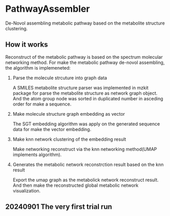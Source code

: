 # PathwayAssembler
 
De-Novol assembling metabolic pathway based on the metabolite structure clustering.

## How it works

Reconstruct of the metabolic pathway is based on the spectrum molecular networking method. For make the metabolic pathway de-novol assembling, the algorithm is implemeneted:

1. Parse the molecule strcuture into graph data
    
   A SMILES metabolite structure parser was implemented in mzkit package for parse the metabolite structure as network graph object.
   And the atom group node was sorted in duplicated number in asceding order for make a sequence.

2. Make molecule structure graph embedding as vector
  
   The SGT embedding algorithm was apply on the generated sequence data for make the vector embedding.

3. Make knn network clustering of the embedding result

   Make networking reconstruct via the knn networking method(UMAP implements algorithm).

4. Generates the metabolic network reconstrction result based on the knn result

   Export the umap graph as the metabolick network reconstruct result. And then make the reconstructed global metabolic network visualization.

## 20240901 The very first trial run



